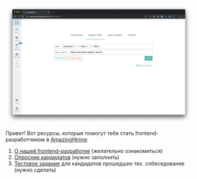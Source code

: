 ![](img01.png)

Привет! Вот ресурсы, которые помогут тебе стать frontend-разработчиком в [AmazingHiring](https://amazinghiring.com/):	
1. [О нашей frontend-разработке](https://github.com/Bolmazov/ah-frontend-intern/blob/master/DESCRIPTION.md) (желательно ознакомиться)	
2. [Опросник кандидатов](https://forms.gle/3RLpHvd273uqhSAR9) (нужно заполнить)	
3. [Тестовое задание](https://github.com/Bolmazov/ah-frontend-intern/blob/master/TEST.md) для кандидатов прошедших тех. собеседование (нужно сделать)
